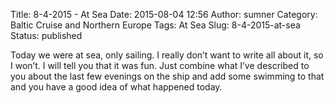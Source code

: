 Title: 8-4-2015 - At Sea
Date: 2015-08-04 12:56
Author: sumner
Category: Baltic Cruise and Northern Europe
Tags: At Sea
Slug: 8-4-2015-at-sea
Status: published

Today we were at sea, only sailing. I really don’t want to write all
about it, so I won’t. I will tell you that it was fun. Just combine what
I’ve described to you about the last few evenings on the ship and add
some swimming to that and you have a good idea of what happened today.
